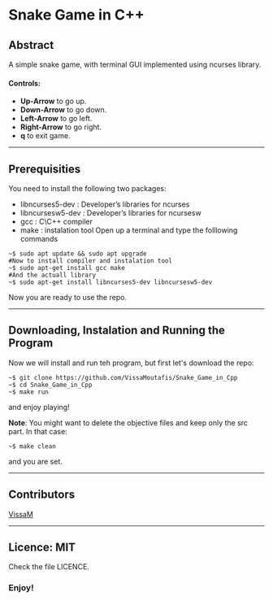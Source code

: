 # Snake Game in C++


## Abstract
A simple snake game, with terminal GUI implemented using ncurses library.
#### Controls:
- __Up-Arrow__ to go up.
- __Down-Arrow__ to go down.
- __Left-Arrow__ to go left.
- __Right-Arrow__ to go right.
- __q__ to exit game. 

---

## Prerequisities

You need to install the following two packages:
- libncurses5-dev : Developer’s libraries for ncurses
- libncursesw5-dev : Developer’s libraries for ncursesw
- gcc : C\C++ compiler
- make : instalation tool
Open up a terminal and type the folllowing commands
```shell
~$ sudo apt update && sudo apt upgrade
#Now to install compiler and instalation tool
~$ sudo apt-get install gcc make
#And the actuall library
~$ sudo apt-get install libncurses5-dev libncursesw5-dev
```
Now you are ready to use the repo.

---

## Downloading, Instalation and Running the Program

Now we will install and run teh program, but first let's download the repo:
```shell
~$ git clone https://github.com/VissaMoutafis/Snake_Game_in_Cpp
~$ cd Snake_Game_in_Cpp
~$ make run
```

and enjoy playing!

__Note__: You might want to delete the objective files and keep only the src part. In that case:
```shell
~$ make clean
```
and you are set.

---

## Contributors
[VissaM](https://github.com/VissaMoutafis)

---

## Licence: MIT
Check the file LICENCE.

### Enjoy!
